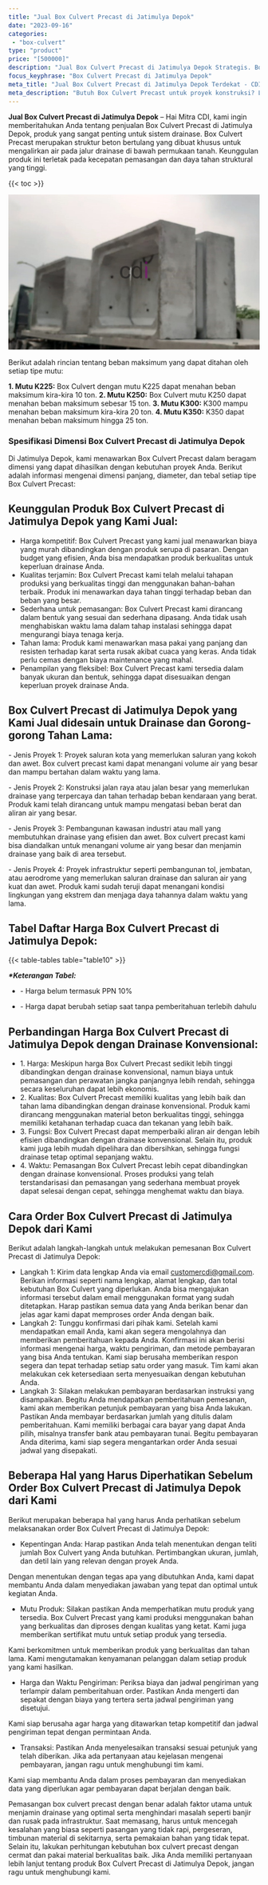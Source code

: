 ```yaml
---
title: "Jual Box Culvert Precast di Jatimulya Depok"
date: "2023-09-16"
categories:
 - "box-culvert"
type: "product"
price: "[500000]"
description: "Jual Box Culvert Precast di Jatimulya Depok Strategis. Box Culvert Precast profesional untuk kebutuhan konstruksi dengan performa optimal. Segera dapatkan informasi detail."
focus_keyphrase: "Box Culvert Precast di Jatimulya Depok"
meta_title: "Jual Box Culvert Precast di Jatimulya Depok Terdekat - CDI"
meta_description: "Butuh Box Culvert Precast untuk proyek konstruksi? Layanan profesional kami siap membantu dengan penawaran kompetitif. Klik untuk penawaran istimewa."
---
```


**Jual Box Culvert Precast di Jatimulya Depok** – Hai Mitra CDI, kami ingin memberitahukan Anda tentang penjualan Box Culvert Precast di Jatimulya Depok, produk yang sangat penting untuk sistem drainase. Box Culvert Precast merupakan struktur beton bertulang yang dibuat khusus untuk mengalirkan air pada jalur drainase di bawah permukaan tanah. Keunggulan produk ini terletak pada kecepatan pemasangan dan daya tahan struktural yang tinggi.

{{< toc >}}

![Jual Box Culvert Precast di Jatimulya Depok](/images/box-culvert/box-culvert-06.jpg)

Berikut adalah rincian tentang beban maksimum yang dapat ditahan oleh setiap tipe mutu:

**1\. Mutu K225:** Box Culvert dengan mutu K225 dapat menahan beban maksimum kira-kira 10 ton.
**2\. Mutu K250:** Box Culvert mutu K250 dapat menahan beban maksimum sebesar 15 ton.
**3\. Mutu K300:** K300 mampu menahan beban maksimum kira-kira 20 ton.
**4\. Mutu K350:** K350 dapat menahan beban maksimum hingga 25 ton.

### Spesifikasi Dimensi Box Culvert Precast di Jatimulya Depok

Di Jatimulya Depok, kami menawarkan Box Culvert Precast dalam beragam dimensi yang dapat dihasilkan dengan kebutuhan proyek Anda. Berikut adalah informasi mengenai dimensi panjang, diameter, dan tebal setiap tipe Box Culvert Precast: 

## Keunggulan Produk Box Culvert Precast di Jatimulya Depok yang Kami Jual:

*   Harga kompetitif: Box Culvert Precast yang kami jual menawarkan biaya yang murah dibandingkan dengan produk serupa di pasaran. Dengan budget yang efisien, Anda bisa mendapatkan produk berkualitas untuk keperluan drainase Anda.
*   Kualitas terjamin: Box Culvert Precast kami telah melalui tahapan produksi yang berkualitas tinggi dan menggunakan bahan-bahan terbaik. Produk ini menawarkan daya tahan tinggi terhadap beban dan beban yang besar.
*   Sederhana untuk pemasangan: Box Culvert Precast kami dirancang dalam bentuk yang sesuai dan sederhana dipasang. Anda tidak usah menghabiskan waktu lama dalam tahap instalasi sehingga dapat mengurangi biaya tenaga kerja.
*   Tahan lama: Produk kami menawarkan masa pakai yang panjang dan resisten terhadap karat serta rusak akibat cuaca yang keras. Anda tidak perlu cemas dengan biaya maintenance yang mahal.
*   Penampilan yang fleksibel: Box Culvert Precast kami tersedia dalam banyak ukuran dan bentuk, sehingga dapat disesuaikan dengan keperluan proyek drainase Anda.

## Box Culvert Precast di Jatimulya Depok yang Kami Jual didesain untuk Drainase dan Gorong-gorong Tahan Lama:

\- Jenis Proyek 1: Proyek saluran kota yang memerlukan saluran yang kokoh dan awet. Box culvert precast kami dapat menangani volume air yang besar dan mampu bertahan dalam waktu yang lama.

\- Jenis Proyek 2: Konstruksi jalan raya atau jalan besar yang memerlukan drainase yang terpercaya dan tahan terhadap beban kendaraan yang berat. Produk kami telah dirancang untuk mampu mengatasi beban berat dan aliran air yang besar.

\- Jenis Proyek 3: Pembangunan kawasan industri atau mall yang membutuhkan drainase yang efisien dan awet. Box culvert precast kami bisa diandalkan untuk menangani volume air yang besar dan menjamin drainase yang baik di area tersebut.

\- Jenis Proyek 4: Proyek infrastruktur seperti pembangunan tol, jembatan, atau aerodrome yang memerlukan saluran drainase dan saluran air yang kuat dan awet. Produk kami sudah teruji dapat menangani kondisi lingkungan yang ekstrem dan menjaga daya tahannya dalam waktu yang lama.

## Tabel Daftar Harga Box Culvert Precast di Jatimulya Depok:

{{< table-tables table="table10" >}}

**_\*Keterangan Tabel:_**

*   \- Harga belum termasuk PPN 10%

*   \- Harga dapat berubah setiap saat tanpa pemberitahuan terlebih dahulu

## Perbandingan Harga Box Culvert Precast di Jatimulya Depok dengan Drainase Konvensional:

*   1\. Harga: Meskipun harga Box Culvert Precast sedikit lebih tinggi dibandingkan dengan drainase konvensional, namun biaya untuk pemasangan dan perawatan jangka panjangnya lebih rendah, sehingga secara keseluruhan dapat lebih ekonomis.
*   2\. Kualitas: Box Culvert Precast memiliki kualitas yang lebih baik dan tahan lama dibandingkan dengan drainase konvensional. Produk kami dirancang menggunakan material beton berkualitas tinggi, sehingga memiliki ketahanan terhadap cuaca dan tekanan yang lebih baik.
*   3\. Fungsi: Box Culvert Precast dapat memperbaiki aliran air dengan lebih efisien dibandingkan dengan drainase konvensional. Selain itu, produk kami juga lebih mudah dipelihara dan dibersihkan, sehingga fungsi drainase tetap optimal sepanjang waktu.
*   4\. Waktu: Pemasangan Box Culvert Precast lebih cepat dibandingkan dengan drainase konvensional. Proses produksi yang telah terstandarisasi dan pemasangan yang sederhana membuat proyek dapat selesai dengan cepat, sehingga menghemat waktu dan biaya.

## Cara Order Box Culvert Precast di Jatimulya Depok dari Kami

Berikut adalah langkah-langkah untuk melakukan pemesanan Box Culvert Precast di Jatimulya Depok:

*   Langkah 1: Kirim data lengkap Anda via email customercdi@gmail.com. Berikan informasi seperti nama lengkap, alamat lengkap, dan total kebutuhan Box Culvert yang diperlukan.
Anda bisa mengajukan informasi tersebut dalam email menggunakan format yang sudah ditetapkan. Harap pastikan semua data yang Anda berikan benar dan jelas agar kami dapat memproses order Anda dengan baik.
*   Langkah 2: Tunggu konfirmasi dari pihak kami. Setelah kami mendapatkan email Anda, kami akan segera mengolahnya dan memberikan pemberitahuan kepada Anda. Konfirmasi ini akan berisi informasi mengenai harga, waktu pengiriman, dan metode pembayaran yang bisa Anda tentukan.
Kami siap berusaha memberikan respon segera dan tepat terhadap setiap satu order yang masuk. Tim kami akan melakukan cek ketersediaan serta menyesuaikan dengan kebutuhan Anda.
*   Langkah 3: Silakan melakukan pembayaran berdasarkan instruksi yang disampaikan. Begitu Anda mendapatkan pemberitahuan pemesanan, kami akan memberikan petunjuk pembayaran yang bisa Anda lakukan. Pastikan Anda membayar berdasarkan jumlah yang ditulis dalam pemberitahuan.
Kami memiliki berbagai cara bayar yang dapat Anda pilih, misalnya transfer bank atau pembayaran tunai. Begitu pembayaran Anda diterima, kami siap segera mengantarkan order Anda sesuai jadwal yang disepakati.

## Beberapa Hal yang Harus Diperhatikan Sebelum Order Box Culvert Precast di Jatimulya Depok dari Kami

Berikut merupakan beberapa hal yang harus Anda perhatikan sebelum melaksanakan order Box Culvert Precast di Jatimulya Depok:

*   Kepentingan Anda: Harap pastikan Anda telah menentukan dengan teliti jumlah Box Culvert yang Anda butuhkan. Pertimbangkan ukuran, jumlah, dan detil lain yang relevan dengan proyek Anda.

Dengan menentukan dengan tegas apa yang dibutuhkan Anda, kami dapat membantu Anda dalam menyediakan jawaban yang tepat dan optimal untuk kegiatan Anda.
*   Mutu Produk: Silakan pastikan Anda memperhatikan mutu produk yang tersedia. Box Culvert Precast yang kami produksi menggunakan bahan yang berkualitas dan diproses dengan kualitas yang ketat. Kami juga memberikan sertifikat mutu untuk setiap produk yang tersedia.

Kami berkomitmen untuk memberikan produk yang berkualitas dan tahan lama. Kami mengutamakan kenyamanan pelanggan dalam setiap produk yang kami hasilkan.
*   Harga dan Waktu Pengiriman: Periksa biaya dan jadwal pengiriman yang terlampir dalam pemberitahuan order. Pastikan Anda mengerti dan sepakat dengan biaya yang tertera serta jadwal pengiriman yang disetujui.

Kami siap berusaha agar harga yang ditawarkan tetap kompetitif dan jadwal pengiriman tepat dengan permintaan Anda.
*   Transaksi: Pastikan Anda menyelesaikan transaksi sesuai petunjuk yang telah diberikan. Jika ada pertanyaan atau kejelasan mengenai pembayaran, jangan ragu untuk menghubungi tim kami.

Kami siap membantu Anda dalam proses pembayaran dan menyediakan data yang diperlukan agar pembayaran dapat berjalan dengan baik.

Pemasangan box culvert precast dengan benar adalah faktor utama untuk menjamin drainase yang optimal serta menghindari masalah seperti banjir dan rusak pada infrastruktur. Saat memasang, harus untuk mencegah kesalahan yang biasa seperti pasangan yang tidak rapi, pergeseran, timbunan material di sekitarnya, serta pemakaian bahan yang tidak tepat. Selain itu, lakukan perhitungan kebutuhan box culvert precast dengan cermat dan pakai material berkualitas baik. Jika Anda memiliki pertanyaan lebih lanjut tentang produk Box Culvert Precast di Jatimulya Depok, jangan ragu untuk menghubungi kami.